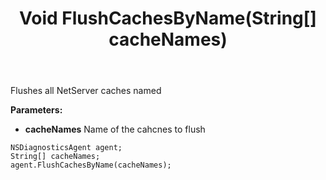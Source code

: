 ﻿---
uid: crmscript_ref_NSDiagnosticsAgent_FlushCachesByName
title: Void FlushCachesByName(String[] cacheNames)
intellisense: NSDiagnosticsAgent.FlushCachesByName
keywords: NSDiagnosticsAgent, FlushCachesByName
so.topic: reference
---

Flushes all NetServer caches named

**Parameters:**
 - **cacheNames** Name of the cahcnes to flush


```crmscript
NSDiagnosticsAgent agent;
String[] cacheNames;
agent.FlushCachesByName(cacheNames);
```

